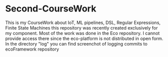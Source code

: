 # Second-CourseWork
This is my CourseWork about IoT, ML pipelines, DSL, Regular Expressions, Finite State Machines
this repository was recently created exclusively for my component. 
Most of the work was done in the Eco repository. 
I cannot provide access there since the eco-platform is not distributed in open form. 
In the directory "log" you can find screenchot of logging commits to ecoFramework repository
